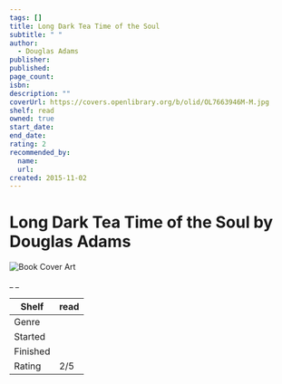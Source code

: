 ```yaml
---
tags: []
title: Long Dark Tea Time of the Soul
subtitle: " "
author:
  - Douglas Adams
publisher:
published:
page_count:
isbn:
description: ""
coverUrl: https://covers.openlibrary.org/b/olid/OL7663946M-M.jpg
shelf: read
owned: true
start_date:
end_date:
rating: 2
recommended_by:
  name:
  url:
created: 2015-11-02
---
```


# Long Dark Tea Time of the Soul by Douglas Adams

![Book Cover Art](https://covers.openlibrary.org/b/olid/OL7663946M-M.jpg)

_ _

| Shelf | read |
| --- | --- |
| Genre |  |
| Started |  |
| Finished |  |
| Rating | 2/5 |
